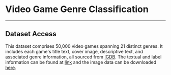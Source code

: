 # Video Game Genre Classification
---
## Dataset Access
This dataset comprises 50,000 video games spanning 21 distinct genres. It includes each game's title text, cover image, descriptive text, and associated genre information, all sourced from [IGDB](http://igdb.com). The textual and label information can be found at [link](https://github.com/yuhangjiang22/video-game-genre-classificaion/blob/main/Dataset.csv) and the image data can be downloaded [here](https://drive.google.com/file/d/1IQTUygonZ4aTPTXrtAGFm1UFFQFPF2Tf/view?usp=sharing).
